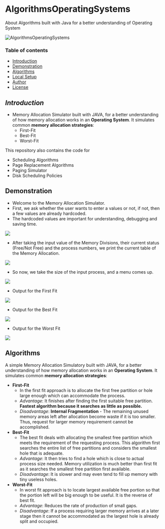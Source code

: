 # AlgorithmsOperatingSystems
About Algorithms built with Java for a better understanding of Operating System 

![AlgorithmsOperatingSystems](https://socialify.git.ci/farhansadeed/AlgorithmsOperatingSystems/image?language=1&owner=1&name=1&stargazers=1&theme=Light)

### Table of contents

-   [Introduction](#introduction)
-   [Demonstration](#demonstration)
-   [Algorithms](#algorithms)
-   [Local Setup](#local-setup)
-   [Author](#author)
-   [License](#license-)

## _Introduction_

- Memory Allocation Simulator built with JAVA, for a better understanding of how memory allocation works in an **Operating System**. It simulates common **memory allocation strategies**:
    -   First-Fit
    -   Best-Fit
    -   Worst-Fit

This repository also contains the code for

-   Scheduling Algorithms
-   Page Replacement Algorithms
-   Paging Simulator
-   Disk Scheduling Policies

## Demonstration

-   Welcome to the Memory Allocation Simulator.
-   First, we ask whether the user wants to enter a values or not, if not, then a few values are already hardcoded.
-   The hardcoded values are important for understanding, debugging and saving time.

![](image/README/1615909517978.png)

-   After taking the input value of the Memory Divisions, their current status (Free/Not Free) and the process numbers, we print the current table of the Memory Allocation.

![](image/README/1615565277496.png)

-   So now, we take the size of the input process, and a menu comes up.

![](image/README/1615576690655.png)

-   Output for the First Fit

![](image/README/1615576752475.png)

-   Output for the Best Fit

![](image/README/1615576776052.png)

-   Output for the Worst Fit

![](image/README/1615576798291.png)

## Algorithms

A simple Memory Allocation Simulatory built with JAVA, for a better understanding of how memory allocation works in an **Operating System**. It simulates common **memory allocation strategies**:

-   **First-Fit**
    -   In the first fit approach is to allocate the first free partition or hole large enough which can accommodate the process.
    -   _Advantage_: It finishes after finding the first suitable free partition. **Fastest algorithm because it searches as little as possible.**
    -   _Disadvantage_: **Internal Fragmentation** - The remaining unused memory areas left after allocation become waste if it is too smaller. Thus, request for larger memory requirement cannot be accomplished.
-   **Best-Fit**
    -   The best fit deals with allocating the smallest free partition which meets the requirement of the requesting process. This algorithm first searches the entire list of free partitions and considers the smallest hole that is adequate.
    -   _Advantage_: It then tries to find a hole which is close to actual process size needed. Memory utilization is much better than first fit as it searches the smallest free partition first available.
    -   _Disadvantage_: It is slower and may even tend to fill up memory with tiny useless holes.
-   **Worst-Fit**
    -   In worst fit approach is to locate largest available free portion so that the portion left will be big enough to be useful. It is the reverse of best fit.
    -   _Advantage_: Reduces the rate of production of small gaps.
    -   _Disadvantage_: If a process requiring larger memory arrives at a later stage then it cannot be accommodated as the largest hole is already split and occupied.
